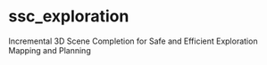 # ssc_exploration
Incremental 3D Scene Completion for Safe and Efficient Exploration Mapping and Planning
